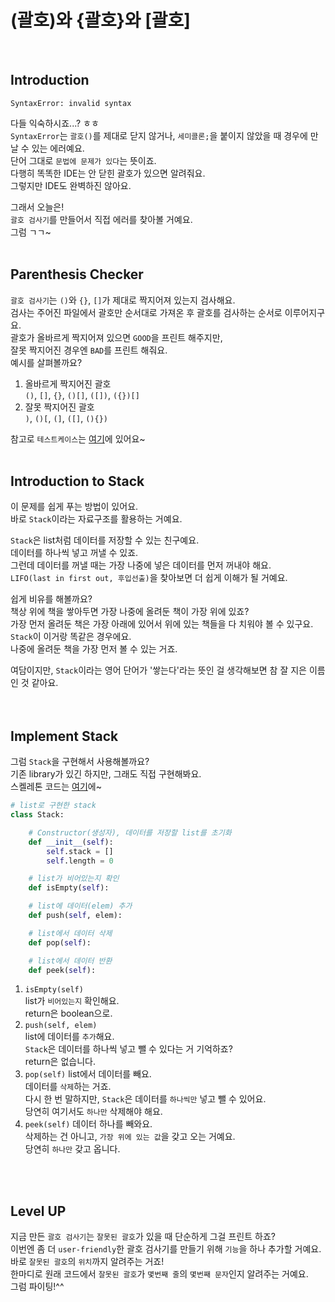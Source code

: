 # (괄호)와 {괄호}와 [괄호]  
<br>

## Introduction
```
SyntaxError: invalid syntax
```
다들 익숙하시죠...? ㅎㅎ  
`SyntaxError`는 `괄호()`를 제대로 닫지 않거나, `세미콜론;`을 붙이지 않았을 때 경우에 만날 수 있는 에러예요.  
단어 그대로 `문법에 문제가 있다`는 뜻이죠.  
다행히 똑똑한 IDE는 안 닫힌 괄호가 있으면 알려줘요.  
그렇지만 IDE도 완벽하진 않아요.  

그래서 오늘은!  
`괄호 검사기`를 만들어서 직접 에러를 찾아볼 거예요.  
그럼 ㄱㄱ~
<br>
<br>

## Parenthesis Checker
`괄호 검사기`는 `()`와 `{}`, `[]`가 제대로 짝지어져 있는지 검사해요.  
검사는 주어진 파일에서 괄호만 순서대로 가져온 후 괄호를 검사하는 순서로 이루어지구요.  
괄호가 올바르게 짝지어져 있으면 `GOOD`을 프린트 해주지만,  
잘못 짝지어진 경우엔 `BAD`를 프린트 해줘요.  
예시를 살펴볼까요?  

1. 올바르게 짝지어진 괄호  
    `()`, `[]`, `{}`, `()[]`, `([])`, `({})[]`  
2. 잘못 짝지어진 괄호  
    `)`, `()[`, `(]`, `([]`, `(){})`

참고로 `테스트케이스`는 [여기](https://happyhddey.github.io/pythonSimpleProject/blob/main/project/parenthesis/index.html)에 있어요~
<br>
<br>

## Introduction to Stack
이 문제를 쉽게 푸는 방법이 있어요.  
바로 `Stack`이라는 자료구조를 활용하는 거예요.  

`Stack`은 list처럼 데이터를 저장할 수 있는 친구예요.  
데이터를 하나씩 넣고 꺼낼 수 있죠.  
그런데 데이터를 꺼낼 때는 가장 나중에 넣은 데이터를 먼저 꺼내야 해요.  
`LIFO(last in first out, 후입선출)`을 찾아보면 더 쉽게 이해가 될 거예요.  

쉽게 비유를 해볼까요?  
책상 위에 책을 쌓아두면 가장 나중에 올려둔 책이 가장 위에 있죠?  
가장 먼저 올려둔 책은 가장 아래에 있어서 위에 있는 책들을 다 치워야 볼 수 있구요.  
`Stack`이 이거랑 똑같은 경우에요.  
나중에 올려둔 책을 가장 먼저 볼 수 있는 거죠.  

여담이지만, `Stack`이라는 영어 단어가 '쌓는다'라는 뜻인 걸 생각해보면 참 잘 지은 이름인 것 같아요.  
<br>
<br>

## Implement Stack
그럼 `Stack`을 구현해서 사용해볼까요?  
기존 library가 있긴 하지만, 그래도 직접 구현해봐요.  
스켈레톤 코드는 [여기](https://github.com/happyhddey/pythonSimpleProject/blob/main/project/parenthesis/parenthesis.py)에~
```python
# list로 구현한 stack
class Stack:

    # Constructor(생성자), 데이터를 저장할 list를 초기화
    def __init__(self):
        self.stack = []
        self.length = 0

    # list가 비어있는지 확인
    def isEmpty(self):

    # list에 데이터(elem) 추가        
    def push(self, elem):

    # list에서 데이터 삭제
    def pop(self):

    # list에서 데이터 반환
    def peek(self):
```
1. `isEmpty(self)`  
    list가 `비어있는지` 확인해요.  
    return은 boolean으로.  
2. `push(self, elem)`  
    list에 데이터를 `추가`해요.  
    `Stack`은 데이터를 하나씩 넣고 뺄 수 있다는 거 기억하죠?  
    return은 없습니다.  
3. `pop(self)`
    list에서 데이터를 빼요.  
    데이터를 `삭제`하는 거죠.  
    다시 한 번 말하지만, `Stack`은 데이터를 `하나씩만` 넣고 뺄 수 있어요.  
    당연히 여기서도 `하나만` 삭제해야 해요.  
4. `peek(self)`
    데이터 하나를 빼와요.  
    삭제하는 건 아니고, `가장 위에 있는 값`을 갖고 오는 거예요.  
    당연히 `하나만` 갖고 옵니다.  
<br>
<br>

## Level UP
지금 만든 `괄호 검사기`는 `잘못된 괄호`가 있을 때 단순하게 그걸 프린트 하죠?  
이번엔 좀 더 `user-friendly`한 괄호 검사기를 만들기 위해 `기능`을 하나 추가할 거예요.  
바로 `잘못된 괄호`의 `위치`까지 알려주는 거죠!  
한마디로 원래 코드에서 `잘못된 괄호`가 `몇번째 줄`의 `몇번째 문자`인지 알려주는 거예요.  
그럼 파이팅!^^
<br>
<br>
<br>
